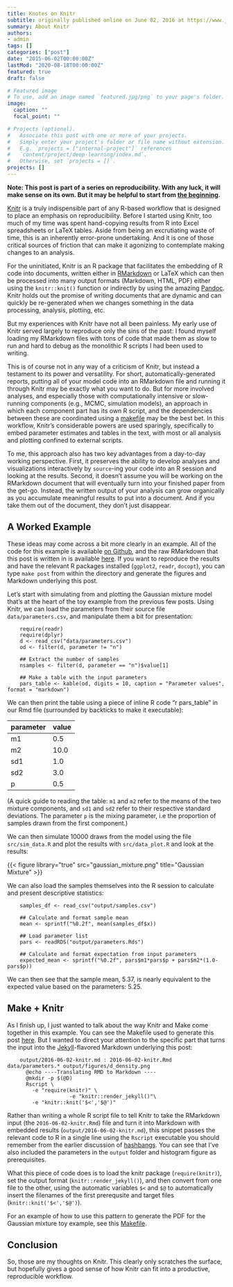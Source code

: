 ```yaml
---
title: Knotes on Knitr
subtitle: originally published online on June 02, 2016 at https://www.jonzelner.net/
summary: About Knitr
authors:
- admin
tags: []
categories: ["post"]
date: "2015-06-02T00:00:00Z"
lastMod: "2020-08-18T00:00:00Z"
featured: true
draft: false

# Featured image
# To use, add an image named `featured.jpg/png` to your page's folder. 
image:
  caption: ""
  focal_point: ""

# Projects (optional).
#   Associate this post with one or more of your projects.
#   Simply enter your project's folder or file name without extension.
#   E.g. `projects = ["internal-project"]` references 
#   `content/project/deep-learning/index.md`.
#   Otherwise, set `projects = []`.
projects: []
---
```

**Note: This post is part of a series on reproducibility. With any luck, it will make sense on its own. But it may be helpful to start from [the beginning](https://www.jonzelner.net/statistics/make/docker/reproducibility/2016/05/31/reproducibility-pt-1/).**

[Knitr](http://yihui.name/knitr/) is a truly indispensible part of any R-based workflow that is designed to place an emphasis on reproducibility. Before I started using Knitr, too much of my time was spent hand-copying results from R into Excel spreadsheets or LaTeX tables. Aside from being an excrutiating waste of time, this is an inherently error-prone undertaking. And it is one of those critical sources of friction that can make it agonizing to contemplate making changes to an analysis.

For the uninitiated, Knitr is an R package that facilitates the embedding of R code into documents, written either in [RMarkdown](http://rmarkdown.rstudio.com/) or LaTeX which can then be processed into many output formats (Markdown, HTML, PDF) either using the `knitr::knit()` function or indirectly by using the amazing [Pandoc](http://pandoc.org/). Knitr holds out the promise of writing documents that are dynamic and can quickly be re-generated when we changes something in the data processing, analysis, plotting, etc.

But my experiences with Knitr have not all been painless. My early use of Knitr served largely to reproduce only the sins of the past: I found myself loading my RMarkdown files with tons of code that made them as slow to run and hard to debug as the monolithic R scripts I had been used to writing.

This is of course not in any way of a criticism of Knitr, but instead a testament to its power and versatility. For short, automatically-generated reports, putting all of your model code into an RMarkdown file and running it through Knitr may be exactly what you want to do. But for more involved analyses, and especially those with computationally intensive or slow-running components (e.g., MCMC, simulation models), an approach in which each component part has its own R script, and the dependencies between these are coordinated using a [makefile](https://www.jonzelner.net/statistics/make/reproducibility/2016/06/01/makefiles/) may be the best bet. In this workflow, Knitr’s considerable powers are used sparingly, specifically to embed parameter estimates and tables in the text, with most or all analysis and plotting confined to external scripts.

To me, this approach also has two key advantages from a day-to-day working perspective. First, it preserves the ability to develop analyses and visualizations interactively by `source`-ing your code into an R session and looking at the results. Second, it doesn’t assume you will be working on the RMarkdown document that will eventually turn into your finished paper from the get-go. Instead, the written output of your analysis can grow organically as you accumulate meaningful results to put into a document. And if you take them out of the document, they don’t just disappear.

## A Worked Example
These ideas may come across a bit more clearly in an example. All of the code for this example is available [on Github](https://github.com/jzelner/blog-examples/tree/master/2016-06-02-knitr), and the raw RMarkdown that this post is written in is available [here](https://raw.githubusercontent.com/jzelner/blog-examples/master/2016-06-02-knitr/2016-06-02-knitr.Rmd). If you want to reproduce the results and have the relevant R packages installed (`ggplot2`, `readr`, `docopt`), you can type `make post` from within the directory and generate the figures and Markdown underlying this post.

Let’s start with simulating from and plotting the Gaussian mixture model that’s at the heart of the toy example from the previous few posts. Using Knitr, we can load the parameters from their source file `data/parameters.csv`, and manipulate them a bit for presentation:

        require(readr)
        require(dplyr)
        d <- read_csv("data/parameters.csv")
        od <- filter(d, parameter != "n")

        ## Extract the number of samples
        nsamples <- filter(d, parameter == "n")$value[1]

        ## Make a table with the input parameters
        pars_table <- kable(od, digits = 10, caption = "Parameter values", format = "markdown")

We can then print the table using a piece of inline R code “r pars_table” in our Rmd file (surrounded by backticks to make it executable):

| parameter | value |
|-----------|-------|
| m1        | 0.5   |
| m2        | 10.0  |
| sd1       | 1.0   |
| sd2       | 3.0   |
| p         | 0.5   |

(A quick guide to reading the table: `m1` and `m2` refer to the means of the two mixture components, and `sd1` and `sd2` refer to their respective standard deviations. The parameter `p` is the mixing parameter, i.e the proportion of samples drawn from the first component.)

We can then simulate 10000 draws from the model using the file `src/sim_data.R` and plot the results with `src/data_plot.R` and look at the results:

{{< figure library="true" src="gaussian_mixture.png" title="Gaussian Mixture" >}}


We can also load the samples themselves into the R session to calculate and present descriptive statistics:

        samples_df <- read_csv("output/samples.csv")

        ## Calculate and format sample mean
        mean <- sprintf("%0.2f", mean(samples_df$x))

        ## Load parameter list
        pars <- readRDS("output/parameters.Rds")

        ## Calculate and format expectation from input parameters
        expected_mean <- sprintf("%0.2f", pars$m1*pars$p + pars$m2*(1.0-pars$p))
        
We can then see that the sample mean, 5.37, is nearly equivalent to the expected value based on the parameters: 5.25.

## Make + Knitr
As I finish up, I just wanted to talk about the way Knitr and Make come together in this example. You can see the Makefile used to generate this post [here](https://github.com/jzelner/blog-examples/blob/master/2016-06-02-knitr/Makefile). But I wanted to direct your attention to the specific part that turns the input into the [Jekyll](https://jekyllrb.com/)-flavored Markdown underlying this post:

        output/2016-06-02-knitr.md : 2016-06-02-knitr.Rmd data/parameters.* output/figures/d_density.png 
          @echo ----Translating RMD to Markdown ----
          @mkdir -p $(@D)
          Rscript \
            -e "require(knitr)" \
                        -e "knitr::render_jekyll()"\
            -e "knitr::knit('$<','$@')"

Rather than writing a whole R script file to tell Knitr to take the RMarkdown input (the `2016-06-02-knitr.Rmd`) file and turn it into Markdown with embedded results (`output/2016-06-02-knitr.md`), this snippet passes the relevant code to R in a single line using the `Rscript` executable you should remember from the earlier discussion of [hashbangs](https://www.jonzelner.net/statistics/make/docker/reproducibility/2016/05/31/script-is-a-program/). You can see that I’ve also included the parameters in the `output` folder and histogram figure as prerequisites.

What this piece of code does is to load the knitr package (`require(knitr)`), set the output format (`knitr::render_jekyll()`), and then convert from one file to the other, using the automatic variables `$<` and `$@` to automatically insert the filenames of the first prerequsite and target files (`knitr::knit('$<','$@')`).

For an example of how to use this pattern to generate the PDF for the Gaussian mixture toy example, see this [Makefile](https://gitlab.com/jzelner/reproducible-stan/blob/master/Makefile).

## Conclusion
So, those are my thoughts on Knitr. This clearly only scratches the surface, but hopefully gives a good sense of how Knitr can fit into a productive, reproducible workflow.